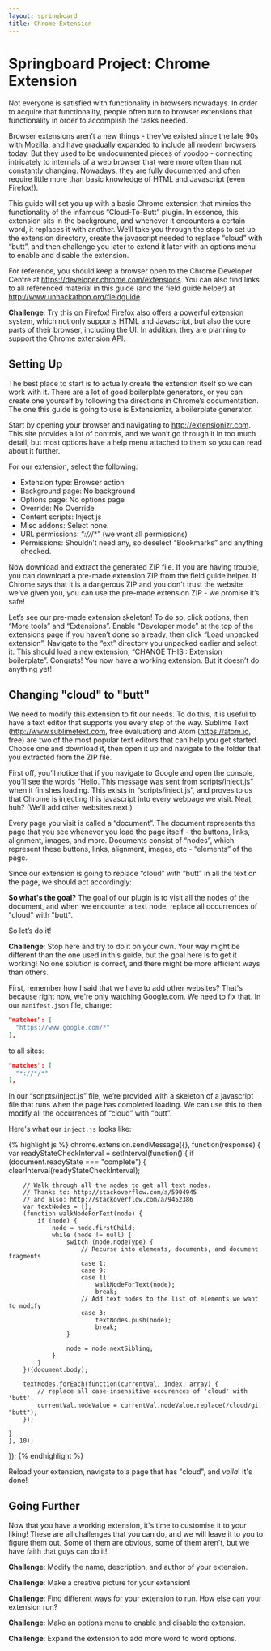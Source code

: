 ```yaml
---
layout: springboard
title: Chrome Extension
---
```


# Springboard Project: Chrome Extension

Not everyone is satisfied with functionality in browsers nowadays. In order to
acquire that functionality, people often turn to browser extensions that
functionality in order to accomplish the tasks needed.

Browser extensions aren’t a new things - they’ve existed since the late 90s with
Mozilla, and have gradually expanded to include all modern browsers today. But
they used to be undocumented pieces of voodoo - connecting intricately to
internals of a web browser that were more often than not constantly changing.
Nowadays, they are fully documented and often require little more than basic
knowledge of HTML and Javascript (even Firefox!).

This guide will set you up with a basic Chrome extension that mimics the
functionality of the infamous “Cloud-To-Butt” plugin. In essence, this extension
sits in the background, and whenever it encounters a certain word, it replaces
it with another. We’ll take you through the steps to set up the extension
directory, create the javascript needed to replace “cloud” with “butt”, and then
challenge you later to extend it later with an options menu to enable and
disable the extension.

For reference, you should keep a browser open to the Chrome Developer Centre at
https://developer.chrome.com/extensions. You can also find links to all
referenced material in this guide (and the field guide helper) at
http://www.unhackathon.org/fieldguide.

**Challenge**: Try this on Firefox! Firefox also offers a powerful extension
system, which not only supports HTML and Javascript, but also the core parts of
their browser, including the UI. In addition, they are planning to support the
Chrome extension API.

## Setting Up
The best place to start is to actually create the extension itself so we can
work with it. There are a lot of good boilerplate generators, or you can create
one yourself by following the directions in Chrome’s documentation. The one this
guide is going to use is Extensionizr, a boilerplate generator.

Start by opening your browser and navigating to http://extensionizr.com. This
site provides a lot of controls, and we won’t go through it in too much detail,
but most options have a help menu attached to them so you can read about it
further.

For our extension, select the following:

* Extension type: Browser action
* Background page: No background
* Options page: No options page
* Override: No Override
* Content scripts: Inject js
* Misc addons: Select none.
* URL permissions: “*://*/\*” (we want all permissions)
* Permissions: Shouldn’t need any, so deselect “Bookmarks” and anything checked.

Now download and extract the generated ZIP file. If you are having trouble, you
can download a pre-made extension ZIP from the field guide helper. If Chrome
says that it is a dangerous ZIP and you don't trust the website we've given you,
you can use the pre-made extension ZIP - we promise it’s safe!

Let’s see our pre-made extension skeleton! To do so, click options, then
“More tools” and “Extensions”. Enable “Developer mode” at the top of the
extensions page if you haven’t done so already, then click
“Load unpacked extension”. Navigate to the “ext” directory you unpacked earlier
and select it. This should load a new extension,
“CHANGE THIS : Extension boilerplate”. Congrats! You now have a working
extension. But it doesn’t do anything yet!

## Changing "cloud" to "butt"
We need to modify this extension to fit our needs. To do this, it is useful to
have a text editor that supports you every step of the way. Sublime Text
(http://www.sublimetext.com, free evaluation) and Atom (https://atom.io, free)
are two of the most popular text editors that can help you get started. Choose
one and download it, then open it up and navigate to the folder that you
extracted from the ZIP file.

First off, you’ll notice that if you navigate to Google and
open the console, you’ll see the words
“Hello. This message was sent from scripts/inject.js” when it finishes loading.
This exists in “scripts/inject.js”, and proves to us that Chrome is injecting
this javascript into every webpage we visit. Neat, huh? (We'll add other
websites next.)

Every page you visit is called a “document”. The document represents the page
that you see whenever you load the page itself - the buttons, links, alignment,
images, and more. Documents consist of “nodes”, which represent these buttons,
links, alignment, images, etc - “elements” of the page.

Since our extension is going to replace “cloud” with “butt” in all the text on
the page, we should act accordingly:

**So what's the goal?** The goal of our plugin is to visit all the nodes of the
document, and when we encounter a text node, replace all occurrences of "cloud"
with "butt".

So let’s do it!

**Challenge**: Stop here and try to do it on your own. Your way might be
different than the one used in this guide, but the goal here is to get it
working! No one solution is correct, and there might be more efficient ways than
others.

First, remember how I said that we have to add other websites? That's because
right now, we're only watching Google.com. We need to fix that. In our
`manifest.json` file, change:

```json
"matches": [
  "https://www.google.com/*"
],
```

to all sites:

```json
"matches": [
  "*://*/*"
],
```

In our “scripts/inject.js” file, we’re provided with a skeleton of a javascript
file that runs when the page has completed loading. We can use this to then
modify all the occurrences of “cloud” with “butt”.

Here's what our `inject.js` looks like:


{% highlight js %}
chrome.extension.sendMessage({}, function(response) {
    var readyStateCheckInterval = setInterval(function() {
    if (document.readyState === "complete") {
        clearInterval(readyStateCheckInterval);

        // Walk through all the nodes to get all text nodes.
        // Thanks to: http://stackoverflow.com/a/5904945
        // and also: http://stackoverflow.com/a/9452386
        var textNodes = [];
        (function walkNodeForText(node) {
            if (node) {
                node = node.firstChild;
                while (node != null) {
                    switch (node.nodeType) {
                        // Recurse into elements, documents, and document fragments
                        case 1:
                        case 9:
                        case 11:
                            walkNodeForText(node);
                            break;
                        // Add text nodes to the list of elements we want to modify
                        case 3:
                            textNodes.push(node);
                            break;
                    }

                    node = node.nextSibling;
                }
            }
        })(document.body);

        textNodes.forEach(function(currentVal, index, array) {
            // replace all case-insensitive occurences of 'cloud' with 'butt'.
            currentVal.nodeValue = currentVal.nodeValue.replace(/cloud/gi, "butt");
        });

    }
    }, 10);
});
{% endhighlight %}

Reload your extension, navigate to a page that has "cloud", and _voila_! It's
done!

## Going Further
Now that you have a working extension, it's time to customise it to your
liking! These are all challenges that you can do, and we will leave it to you
to figure them out. Some of them are obvious, some of them aren't, but we have
faith that guys can do it!

**Challenge**: Modify the name, description, and author of your extension.

**Challenge**: Make a creative picture for your extension!

**Challenge**: Find different ways for your extension to run. How else can your
extension run?

**Challenge**: Make an options menu to enable and disable the extension.

**Challenge**: Expand the extension to add more word to word options.

